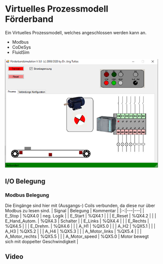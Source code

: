 # Virtuelles Prozessmodell Förderband
Ein Virtuelles Prozessmodell, welches angeschlossen werden kann an.
- Modbus
- CoDeSys
- FluidSim

![Screenshot](Dok/screen1.png)
## I/O Belegung
### Modbus Belegung
Die Eingänge sind hier mit (Ausgangs-) Coils verbunden, da diese nur über Modbus zu lesen sind.
| Signal  | Belegung  | Kommentar  |
|:-:|---|---|
| E_Stop  | %QX4.0  | neg. Logik  |
| E_Start  | %QX4.1  |   |
| E_Reset  | %QX4.2  |   |
| E_Hand_Autom.  | %QX4.3  | Schalter  |
| E_Links | %QX4.4  |   |
| E_Rechts  | %QX4.5  |   |
| E_Drehm.  | %QX4.6  |   |
| A_H1  | %QX5.0  |   |
| A_H2  | %QX5.1  |   |
| A_H3  | %QX5.2  |   |
| A_H4  | %QX5.3  |   |
| A_Motor_links  | %QX5.4  |   |
| A_Motor_rechts  | %QX5.5  |   |
| A_Motor_speed  | %QX5.0  | Motor bewegt sich mit doppelter Geschwindigkeit  |
## Video